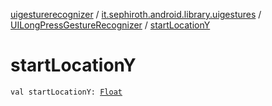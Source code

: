 [uigesturerecognizer](../../index.md) / [it.sephiroth.android.library.uigestures](../index.md) / [UILongPressGestureRecognizer](index.md) / [startLocationY](./start-location-y.md)

# startLocationY

`val startLocationY: `[`Float`](https://kotlinlang.org/api/latest/jvm/stdlib/kotlin/-float/index.html)
